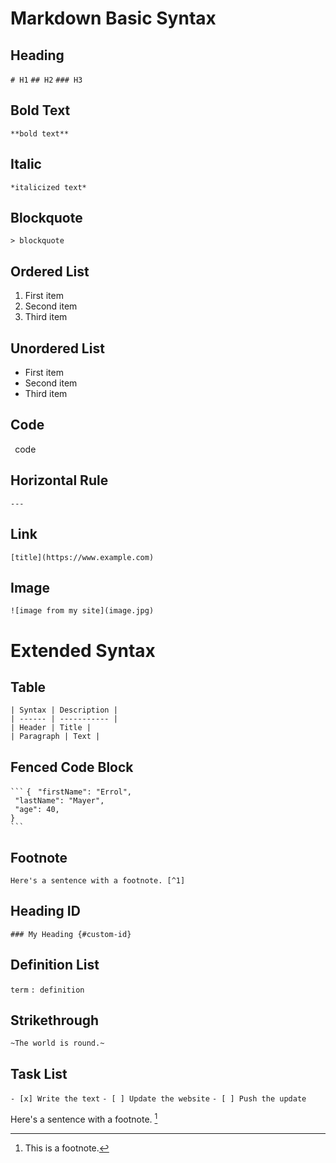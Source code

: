 # Markdown Basic Syntax
## Heading
` # H1 `
` ## H2 `
` ### H3 `

## Bold Text
` **bold text** `

## Italic
` *italicized text* `

## Blockquote
` > blockquote `

## Ordered List
1. First item
2. Second item
3. Third item

## Unordered List
- First item
- Second item
- Third item

## Code
` `code` `

## Horizontal Rule
` --- `

## Link
` [title](https://www.example.com) `

## Image
` ![image from my site](image.jpg) `


# Extended Syntax

## Table
` | Syntax | Description | ` <br>
` | ------ | ----------- | ` <br>
` | Header | Title | ` <br>
` | Paragraph | Text | ` <br>

## Fenced Code Block
` ``` `
` { `
`  "firstName": "Errol", ` <br>
`  "lastName": "Mayer", ` <br>
`  "age": 40, ` <br>
` } ` <br>
` ``` `
 
 ## Footnote
 ` Here's a sentence with a footnote. [^1] `
 
 ## Heading ID
 ` ### My Heading {#custom-id} `
 
 ## Definition List
 ` term `
 ` : definition `
 
 ## Strikethrough
 ` ~The world is round.~ `
 
 ## Task List
` - [x] Write the text `
` - [ ] Update the website `
` - [ ] Push the update `
 
 
 

 
 Here's a sentence with a footnote. [^1]
 [^1]: This is a footnote.
 
 
